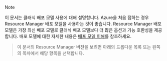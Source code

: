 > [!NOTE]
> 이 문서는 클래식 배포 모델 사용에 대해 설명합니다. Azure을 처음 접하는 경우 Resource Manager 배포 모델을 사용하는 것이 좋습니다. Resource Manager 배포 모델은 가장 최신 배포 모델로 클래식 배포 모델보다 더 많은 옵션과 기능 호환성을 제공합니다. 배포 모델에 대한 자세한 내용은 [배포 모델 이해](../articles/resource-manager-deployment-model.md)를 참조하세요.

> 이 문서의 Resource Manager 버전을 보려면 아래의 드롭다운 목록 또는 왼쪽의 목차에서 해당 항목을 선택합니다.
>
>